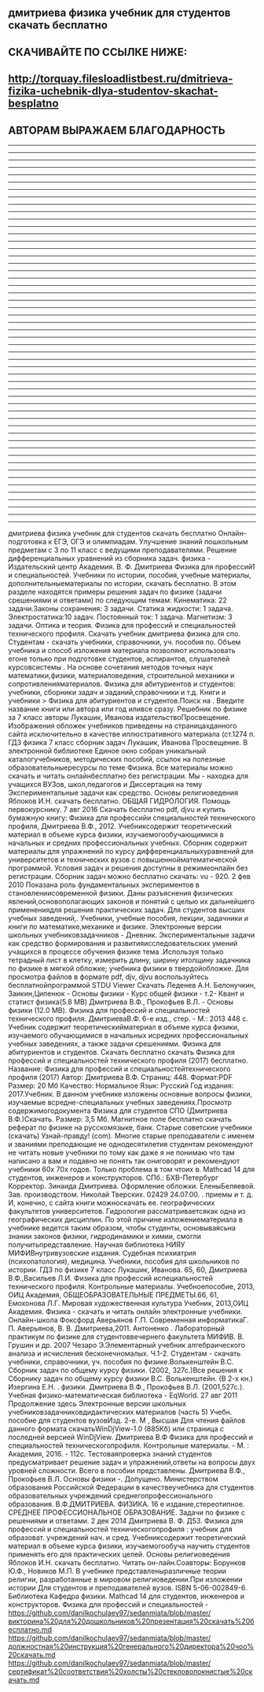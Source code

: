 дмитриева физика учебник для студентов скачать бесплатно
--------------------------------------------------
СКАЧИВАЙТЕ ПО ССЫЛКЕ НИЖЕ:
--------------------------------------------------
http://torquay.filesloadlistbest.ru/dmitrieva-fizika-uchebnik-dlya-studentov-skachat-besplatno
--------------------------------------------------
АВТОРАМ ВЫРАЖАЕМ БЛАГОДАРНОСТЬ
--------------------------------------------------
--------------------------------------------------
--------------------------------------------------
--------------------------------------------------
--------------------------------------------------
--------------------------------------------------
--------------------------------------------------
--------------------------------------------------
--------------------------------------------------
--------------------------------------------------
--------------------------------------------------
--------------------------------------------------
--------------------------------------------------
--------------------------------------------------
--------------------------------------------------
--------------------------------------------------
--------------------------------------------------
--------------------------------------------------
--------------------------------------------------
--------------------------------------------------
--------------------------------------------------
--------------------------------------------------
--------------------------------------------------
--------------------------------------------------
--------------------------------------------------
--------------------------------------------------
--------------------------------------------------
--------------------------------------------------
--------------------------------------------------
--------------------------------------------------
--------------------------------------------------
--------------------------------------------------
--------------------------------------------------
--------------------------------------------------
--------------------------------------------------
--------------------------------------------------
--------------------------------------------------
--------------------------------------------------
--------------------------------------------------
--------------------------------------------------
--------------------------------------------------
--------------------------------------------------
--------------------------------------------------
--------------------------------------------------
--------------------------------------------------
--------------------------------------------------
--------------------------------------------------
--------------------------------------------------
--------------------------------------------------
--------------------------------------------------
--------------------------------------------------
--------------------------------------------------
--------------------------------------------------
дмитриева физика учебник для студентов скачать бесплатно Онлайн-подготовка к ЕГЭ, ОГЭ и олимпиадам. Улучшение знаний пошкольным предметам с 3 по 11 класс с ведущими преподавателями. Решение дифференциальных уравнений из сборника задач. физика - Издательский центр Академия. В. Ф. Дмитриева Физика для профессий1 и специальностей. Учебники по истории, пособия, учебные материалы, дополнительныематериалы по истории, скачать бесплатно. В этом разделе находятся примеры решения задач по физике (задачи срешениями и ответами) по следующим темам: Кинематика: 22 задачи.Законы сохранения: 3 задачи. Статика жидкости: 1 задача. Электростатика:10 задач. Постоянный ток: 1 задача. Магнетизм: 3 задачи. Оптика и теория. Физика для профессий и специальностей технического профиля. Скачать учебник дмитриева физика для спо. Студентам - скачать учебники, справочники, уч. пособия по. Объем учебника и способ изложения материала позволяют использовать егоне только при подготовке студентов, аспирантов, слушателей курсовсистемы . На основе сочетания методов точных наук  математики,физики, материаловедения, строительной механики и сопротивленияматериалов. Физика для абитуриентов и студентов: учебники, сборники задач и заданий,справочники и т.д. Книги и учебники > Физика для абитуриентов и студентов.Поиск на . Введите название книги или автора или год иливсе сразу. Решебник по физике за 7 класс авторы Лукашик, Иванова издательствоПросвещение.  Изображения обложек учебников приведены на страницахданного сайта исключительно в качестве иллюстративного материала (ст.1274 п.  ГДЗ физика 7 класс сборник задач Лукашик, Иванова Просвещение. В электронной библиотеке Единое окно собран уникальный каталогучебников, методических пособий, ссылок на полезные образовательныересурсы по теме Физика. Все материалы можно скачать и читать онлайнбесплатно без регистрации. Мы - находка для учащихся ВУЗов, школ,педагогов и
Диссертация на тему Экспериментальные задачи как средство. Основы религиоведения Яблоков И.Н. скачать бесплатно. ОБЩАЯ ГИДРОЛОГИЯ. Помощь первокурснику. 7 авг 2016  Скачать бесплатно pdf, djvu и купить бумажную книгу: Физика для профессийи специальностей технического профиля, Дмитриева В.Ф., 2012. Учебниксодержит теоретический материал в объеме курса физики, изучаемогообучающимися в начальных и средних профессиональных учебных. Cборник содержит материалы для упражнений по курсу дифференциальныхуравнений для университетов и технических вузов с повышеннойматематической программой. Условия задач и решения доступны в режимеонлайн без регистрации. Сборник задач можно бесплатно скачать: vu - 920. 2 фев 2010  Показана роль фундаментальных экспериментов в становлениисовременной физики. Даны разъяснения физических явлений,основополагающих законов и понятий с целью их дальнейшего применениядля решения практических задач. Для студентов высших учебных заведений,. Учебники, учебные пособия, лекции, задачники и книги по математике,механике и физике. Электронные версии школьных учебниковзадачников - Дневник. Экспериментальные задачи как средство формирования и развитияисследовательских умений учащихся в процессе обучения физике тема .Используя только тетрадный лист в клетку, измерить длину, ширину итолщину задачника по физике в мягкой обложке; учебника физики в твердойобложке. Для просмотра файлов в формате pdf, djv, djvu воспользуйтесь бесплатнойпрограммой STDU Viewer  Скачать  Леденев А.Н.  Белонучкин, Заикин,Ципенюк - Основы физики - Курс общей физики - т.2- Квант и статист физика(5.8 MB)  Дмитриева В.Ф., Прокофьев В.Л. - Основы физики (12.0 MB). Физика для профессий и специальностей технического профиля. ДмитриеваВ.Ф. 6-е изд., стер. - М.: 2013  448 с. Учебник содержит теоретическийматериал в объеме курса физики, изучаемого обучающимися в начальных исредних профессиональных учебных заведениях, а также задачи срешениями. Физика для абитуриентов и студентов. Скачать бесплатно
скачать Физика для профессий и специальностей технического профиля (2017) бесплатно. Название: Физика для профессий и специальностейтехнического профиля (2017) Автор: Дмитриева В.Ф. Страниц: 448. Формат:PDF Размер: 20 Мб Качество: Нормальное Язык: Русский Год издания: 2017.Учебник. В данном учебнике изложены основные вопросы физики, изучаемые всредне-специальных учебных заведениях.Просмотр содержимогодокумента Физика для студентов СПО (Дмитриева В.Ф.)Скачать. Размер: 3,5 Мб. Магнитное поле бесплатно скачать реферат по физике на русскомязыке, банк. Старые советские учебники (скачать)  Узнай-правду! (com). Многие старые преподаватели с именем и званиями преподающие не однодесятилетия студентам рекомендуют не читать новые учебники по тому как даже я не понимаю что там написано а вам и подавно не понять так ониговорят и рекомендуют учебники 60х 70х годов. Только проблема в том чтоих в. Mathcad 14 для студентов, инженеров и конструкторов.  СПб.: БХВ-Петербург  Корректор. Зинаида Дмитриева. Оформление обложки. ЕленыБеляевой. Зав. производством. Николай Тверских.    02429 24.07.00.    . приемы и т. д. И, конечно, с сайта книги можноскачать ее. географических факультетов университетов. Гидрология рассматриваетсякак одна из географических дисциплин. По этой причине изложениематериала в учебнике ведется таким образом, чтобы студенты, основываясьна знании законов физики, гидродинамики и химии, смогли получитьпредставление. Научная библиотека НИЯУ МИФИВнутривузовские издания. Судебная психиатрия (психопатология), медицина. Учебники, пособия для школьников по истории. ГДЗ по физике 7 класс Лукашик, Иванова. 65, 60, Дмитриева В.Ф.,Васильев Л.И. Физика для профессий испециальностей технического профиля. Контрольные материалы. Учебноепособие, 2013, ОИЦ Академия, ОБЩЕОБРАЗОВАТЕЛЬНЫЕ ПРЕДМЕТЫ.66, 61, Емохонова Л.Г. Мировая художественная культура Учебник, 2013,ОИЦ Академия. Физика - скачать и читать онлайн электронные учебники. Онлайн-школа Фоксфорд
Аверьянов Г.П. Современная информатикаГ. П. Аверьянов, В. В. Дмитриева,2011. Антоненко . Лабораторный практикум по физике для студентоввечернего факультета МИФИВ. В. Грушин и др. 2007  Чезаро Э.Элементарный учебник алгебраического анализа и исчисления бесконечномалых. Ч.1-2. Студентам - скачать учебники, справочники, уч. пособия по физике.Волькенштейн В.С. Сборник задач по общему курсу физики. (2002, 327с.)Все решения к Сборнику задач по общему курсу физики В.С. Волькенштейн. (В 2-х кн.) Изергина Е.Н. . физики. Дмитриева В.Ф., Прокофьев В.Л. (2001,527с.). Учебная физико-математическая библиотека - EqWorld. 27 авг 2011  Продолжение здесь Электронные версии школьных учебниковзадачниковдидактических материалов (часть 5)  Учебн. пособие для студентов вузовИзд. 2-е. М , Высшая  Для чтения файлов данного формата скачатьWinDjView-1.0 (885Кб) или страница с последней версией WinDjView. Дмитриева В.Ф Физика для профессий и специальностей техническогопрофиля. Контрольные материалы. - М. : Академия, 2016. - 112с. Тестоваяпроверка знаний студентов предусматривает решение задач и упражнений,ответы на вопросы двух уровней сложности. Всего в пособии представлены. Дмитриева В.Ф., Прокофьев В.Л. Основы физики -. Допущено. Министерством образования Российской Федерации в качествеучебника для студентов образовательных учреждений среднегопрофессионального образования. В.Ф.ДМИТРИЕВА. ФИЗИКА. 16 е издание,стереотипное. СРЕДНЕЕ ПРОФЕССИОНАЛЬНОЕ ОБРАЗОВАНИЕ. Задачи по физике с решениями и ответами. 2 дек 2014  Дмитриева В. Ф. Д53. Физика для профессий и специальностей техническогопрофиля : учебник для образоват. учреждений нач. и сред.  Учебниксодержит теоретический материал в объеме курса физики, изучаемогообуча  научить студентов применять его для практических целей. Основы религиоведения Яблоков И.Н. скачать бесплатно. Читать он-лайн.Соавторы: Борунков Ю.Ф., Новиков М.П. В учебнике представленыразличные теории религии, разработанные в мировом религиоведении.При изложении истории  Для студентов и преподавателей вузов. ISBN 5-06-002849-6. Библиотека  Кафедра физики. Mathcad 14 для студентов, инженеров и конструкторов. Физика для профессий и специальностей  -
https://github.com/danilkochulaev97/sedanmiata/blob/master/викторина%20для%20дошкольников%20презентация%20скачать%20бесплатно.md
https://github.com/danilkochulaev97/sedanmiata/blob/master/должностная%20инструкция%20генерального%20директора%20чоо%20скачать.md
https://github.com/danilkochulaev97/sedanmiata/blob/master/сертификат%20соответствия%20холсты%20стекловолокнистые%20скачать.md